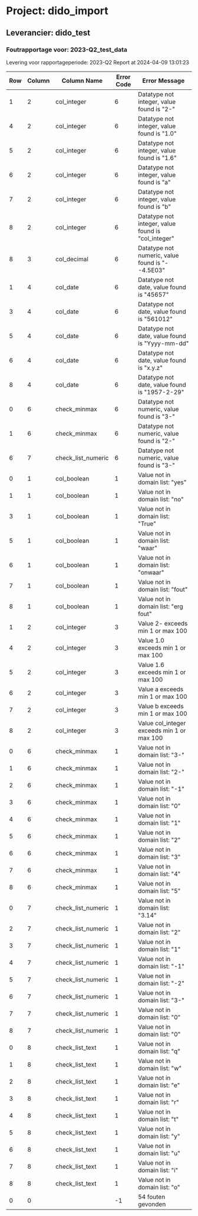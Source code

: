# Project: dido_import
## Leverancier: dido_test
### Foutrapportage voor: 2023-Q2_test_data

Levering voor rapportageperiode: 2023-Q2
Report at 2024-04-09 13:01:23

| Row | Column | Column Name | Error Code | Error Message  |
| ----- | ----- | ----- | ----- | -----  |
| 1 | 2 | col_integer | 6 | Datatype not integer, value found is "2-"  |
| 4 | 2 | col_integer | 6 | Datatype not integer, value found is "1.0"  |
| 5 | 2 | col_integer | 6 | Datatype not integer, value found is "1.6"  |
| 6 | 2 | col_integer | 6 | Datatype not integer, value found is "a"  |
| 7 | 2 | col_integer | 6 | Datatype not integer, value found is "b"  |
| 8 | 2 | col_integer | 6 | Datatype not integer, value found is "col_integer"  |
| 8 | 3 | col_decimal | 6 | Datatype not numeric, value found is "--4.5E03"  |
| 1 | 4 | col_date | 6 | Datatype not date, value found is "45657"  |
| 3 | 4 | col_date | 6 | Datatype not date, value found is "561012"  |
| 5 | 4 | col_date | 6 | Datatype not date, value found is "Yyyy-mm-dd"  |
| 6 | 4 | col_date | 6 | Datatype not date, value found is "x.y.z"  |
| 8 | 4 | col_date | 6 | Datatype not date, value found is "1957-2-29"  |
| 0 | 6 | check_minmax | 6 | Datatype not numeric, value found is "3-"  |
| 1 | 6 | check_minmax | 6 | Datatype not numeric, value found is "2-"  |
| 6 | 7 | check_list_numeric | 6 | Datatype not numeric, value found is "3-"  |
| 0 | 1 | col_boolean | 1 | Value not in domain list: "yes"  |
| 1 | 1 | col_boolean | 1 | Value not in domain list: "no"  |
| 3 | 1 | col_boolean | 1 | Value not in domain list: "True"  |
| 5 | 1 | col_boolean | 1 | Value not in domain list: "waar"  |
| 6 | 1 | col_boolean | 1 | Value not in domain list: "onwaar"  |
| 7 | 1 | col_boolean | 1 | Value not in domain list: "fout"  |
| 8 | 1 | col_boolean | 1 | Value not in domain list: "erg fout"  |
| 1 | 2 | col_integer | 3 | Value 2- exceeds min 1 or max 100  |
| 4 | 2 | col_integer | 3 | Value 1.0 exceeds min 1 or max 100  |
| 5 | 2 | col_integer | 3 | Value 1.6 exceeds min 1 or max 100  |
| 6 | 2 | col_integer | 3 | Value a exceeds min 1 or max 100  |
| 7 | 2 | col_integer | 3 | Value b exceeds min 1 or max 100  |
| 8 | 2 | col_integer | 3 | Value col_integer exceeds min 1 or max 100  |
| 0 | 6 | check_minmax | 1 | Value not in domain list: "3-"  |
| 1 | 6 | check_minmax | 1 | Value not in domain list: "2-"  |
| 2 | 6 | check_minmax | 1 | Value not in domain list: "-1"  |
| 3 | 6 | check_minmax | 1 | Value not in domain list: "0"  |
| 4 | 6 | check_minmax | 1 | Value not in domain list: "1"  |
| 5 | 6 | check_minmax | 1 | Value not in domain list: "2"  |
| 6 | 6 | check_minmax | 1 | Value not in domain list: "3"  |
| 7 | 6 | check_minmax | 1 | Value not in domain list: "4"  |
| 8 | 6 | check_minmax | 1 | Value not in domain list: "5"  |
| 0 | 7 | check_list_numeric | 1 | Value not in domain list: "3.14"  |
| 2 | 7 | check_list_numeric | 1 | Value not in domain list: "2"  |
| 3 | 7 | check_list_numeric | 1 | Value not in domain list: "1"  |
| 4 | 7 | check_list_numeric | 1 | Value not in domain list: "-1"  |
| 5 | 7 | check_list_numeric | 1 | Value not in domain list: "-2"  |
| 6 | 7 | check_list_numeric | 1 | Value not in domain list: "3-"  |
| 7 | 7 | check_list_numeric | 1 | Value not in domain list: "0"  |
| 8 | 7 | check_list_numeric | 1 | Value not in domain list: "0"  |
| 0 | 8 | check_list_text | 1 | Value not in domain list: "q"  |
| 1 | 8 | check_list_text | 1 | Value not in domain list: "w"  |
| 2 | 8 | check_list_text | 1 | Value not in domain list: "e"  |
| 3 | 8 | check_list_text | 1 | Value not in domain list: "r"  |
| 4 | 8 | check_list_text | 1 | Value not in domain list: "t"  |
| 5 | 8 | check_list_text | 1 | Value not in domain list: "y"  |
| 6 | 8 | check_list_text | 1 | Value not in domain list: "u"  |
| 7 | 8 | check_list_text | 1 | Value not in domain list: "i"  |
| 8 | 8 | check_list_text | 1 | Value not in domain list: "o"  |
| 0 | 0 |  | -1 | 54 fouten gevonden  |
